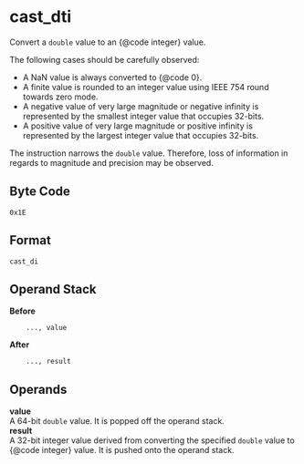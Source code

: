 # cast_dti

Convert a `double` value to an {@code integer} value.

The following cases should be carefully observed:
 * A NaN value is always converted to {@code 0}.
 * A finite value is rounded to an integer value using IEEE 754 round
   towards zero mode.
 * A negative value of very large magnitude or negative infinity is
   represented by the smallest integer value that occupies 32-bits.
 * A positive value of very large magnitude or positive infinity is
   represented by the largest integer value that occupies 32-bits.

The instruction narrows the `double` value. Therefore, loss of
information in regards to magnitude and precision may be observed.

## Byte Code
```
0x1E
```

## Format
```
cast_di
```

## Operand Stack
**Before**  
```
    ..., value
```
**After**  
```
    ..., result
```

## Operands
**value**  
    A 64-bit `double` value. It is popped off the operand stack.  
**result**  
    A 32-bit integer value derived from converting the specified
    `double` value to {@code integer} value. It is pushed onto
    the operand stack.